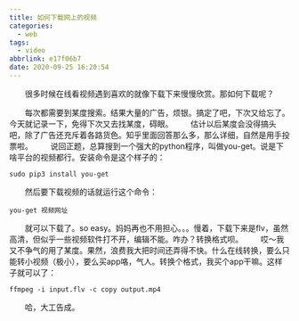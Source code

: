 ```yaml
---
title: 如何下载网上的视频
categories:
  - web
tags:
  - video
abbrlink: e17f06b7
date: 2020-09-25 16:20:54
---
```

&emsp;&emsp;很多时候在线看视频遇到喜欢的就像下载下来慢慢欣赏。那如何下载呢？
<!-- more -->
&emsp;&emsp;每次都需要到某度搜索。结果大量的广告，烦银。搞定了吧，下次又给忘了。今天就记录一下，免得下次又去找某度，碍眼。
&emsp;&emsp;估计以后某度会没得搞头吧，除了广告还充斥着各路货色。知乎里面回答那么多，那么详细，自然是用手投票啦。
&emsp;&emsp;说回正题，总算搜到一个强大的python程序，叫做you-get。说是下啥平台的视频都行。安装命令是这个样子的：
```
sudo pip3 install you-get
```
&emsp;&emsp;然后要下载视频的话就运行这个命令：
```
you-get 视频网址
```
&emsp;&emsp;就可以下载了。so easy。妈妈再也不用担心。。。慢着，下载下来是flv，虽然高清，但似乎一些视频软件打不开，编辑不能。咋办？转换格式呗。
&emsp;&emsp;哎～我又不争气的用了某度。果然，浪费我大把时间还弄得不快。什么在线转换，要么只能转小视频（极小），要么买app咯，气人。转换个格式，我买个app干嘛。这样子就可以了：
```
ffmpeg -i input.flv -c copy output.mp4
```
&emsp;&emsp;哈，大工告成。
